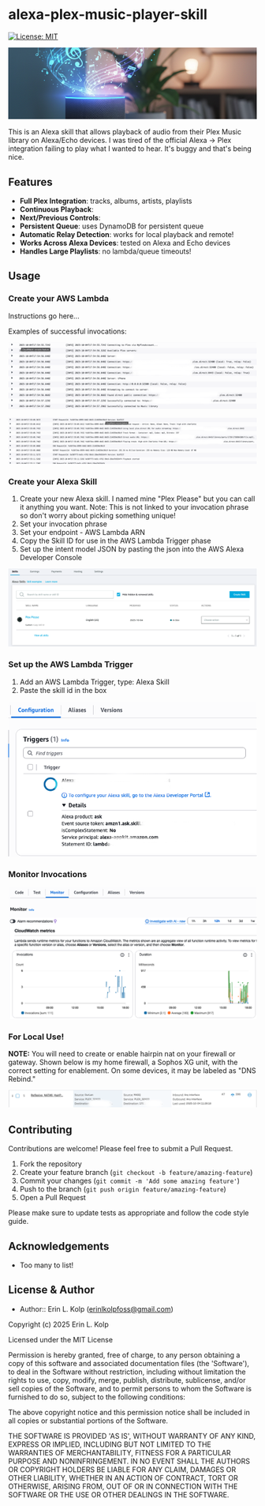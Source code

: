 # alexa-plex-music-player-skill

[![License: MIT](https://img.shields.io/badge/License-MIT-yellow.svg)](https://opensource.org/licenses/MIT)

![Header Image](assets/header_image.png)

This is an Alexa skill that allows playback of audio from their Plex Music library on Alexa/Echo devices. I was tired of the official Alexa -> Plex integration failing to play what I wanted to hear. It's buggy and that's being nice.

## Features

- **Full Plex Integration**: tracks, albums, artists, playlists
- **Continuous Playback**:
- **Next/Previous Controls**:
- **Persistent Queue**: uses DynamoDB for persistent queue
- **Automatic Relay Detection**: works for local playback and remote!
- **Works Across Alexa Devices**: tested on Alexa and Echo devices
- **Handles Large Playlists**: no lambda/queue timeouts!

## Usage

### Create your AWS Lambda

Instructions go here...

Examples of successful invocations:

![Lambda Connecting to Plex](assets/connecting_to_plex_lambda.png)

![Lambda Playing Audio](assets/playing_audio_lambda.png)

### Create your Alexa Skill

1. Create your new Alexa skill. I named mine "Plex Please" but you can call it anything you want. Note: This
is not linked to your invocation phrase so don't worry about picking something unique!
2. Set your invocation phrase
3. Set your endpoint - AWS Lambda ARN
4. Copy the Skill ID for use in the AWS Lambda Trigger phase
5. Set up the intent model JSON by pasting the json into the AWS Alexa Developer Console

![Alexa Skills Dashboard](assets/alexa_developer_console_main_screen.png)

### Set up the AWS Lambda Trigger

1. Add an AWS Lambda Trigger, type: Alexa Skill
2. Paste the skill id in the box

![Lambda Trigger Example](assets/lambda_trigger_example.png)

### Monitor Invocations

![Lambda Monitor Invocations](assets/lambda_monitor_invocations.png)

### For Local Use!

**NOTE:** You will need to create or enable hairpin nat on your firewall or gateway. Shown below is my home firewall,
a Sophos XG unit, with the correct setting for enablement. On some devices, it may be labeled as "DNS Rebind."

![Hairpin NAT Rule Example](assets/sophos_hairpin_reflexive_nat_rule.png)

## Contributing

Contributions are welcome! Please feel free to submit a Pull Request.

1. Fork the repository
2. Create your feature branch (`git checkout -b feature/amazing-feature`)
3. Commit your changes (`git commit -m 'Add some amazing feature'`)
4. Push to the branch (`git push origin feature/amazing-feature`)
5. Open a Pull Request

Please make sure to update tests as appropriate and follow the code style guide.

## Acknowledgements

- Too many to list!

## License & Author

- Author:: Erin L. Kolp (<erinlkolpfoss@gmail.com>)

Copyright (c) 2025 Erin L. Kolp 

Licensed under the MIT License

Permission is hereby granted, free of charge, to any person obtaining a copy of this software and associated documentation files (the 'Software'), to deal in the Software without restriction, including without limitation the rights to use, copy, modify, merge, publish, distribute, sublicense, and/or sell copies of the Software, and to
permit persons to whom the Software is furnished to do so, subject to the following conditions:

The above copyright notice and this permission notice shall be included in all copies or substantial portions of the Software.

THE SOFTWARE IS PROVIDED 'AS IS', WITHOUT WARRANTY OF ANY KIND, EXPRESS OR IMPLIED, INCLUDING BUT NOT LIMITED TO THE WARRANTIES OF MERCHANTABILITY, FITNESS FOR A PARTICULAR PURPOSE AND NONINFRINGEMENT.  IN NO EVENT SHALL THE AUTHORS OR COPYRIGHT HOLDERS BE LIABLE FOR ANY CLAIM, DAMAGES OR OTHER LIABILITY, WHETHER IN AN ACTION OF CONTRACT, TORT OR OTHERWISE, ARISING FROM, OUT OF OR IN CONNECTION WITH THE SOFTWARE OR THE USE OR OTHER DEALINGS IN THE SOFTWARE.

